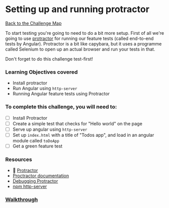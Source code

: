 # Setting up and running protractor

[Back to the Challenge Map](00_challenge_map.md)

To start testing you're going to need to do a bit more setup. First of all we're
going to use [protractor](http://angular.github.io/protractor/#/) for running
our feature tests (called end-to-end tests by Angular). Protractor is a bit like
capybara, but it uses a programme called Selenium to open up an actual browser
and run your tests in that.

Don't forget to do this challenge test-first!

### Learning Objectives covered
- Install protractor
- Run Angular using `http-server`
- Running Angular feature tests using Protractor

### To complete this challenge, you will need to:

- [ ] Install Protractor
- [ ] Create a simple test that checks for "Hello world" on the page
- [ ] Serve up angular using `http-server`
- [ ] Set up `index.html` with a title of "Todos app", and load in an angular
  module called `toDoApp`
- [ ] Get a green feature test

### Resources

- :pill: [Protractor](https://github.com/makersacademy/course/blob/master/pills/angular_protractor.md)
- [Proctractor documentation](http://angular.github.io/protractor/#/)
- [Debugging
  Protractor](https://github.com/angular/protractor/blob/master/docs/debugging.md)
- [npm http-server](https://www.npmjs.com/package/http-server)

### [Walkthrough](walkthroughs/09_protractor.md)
